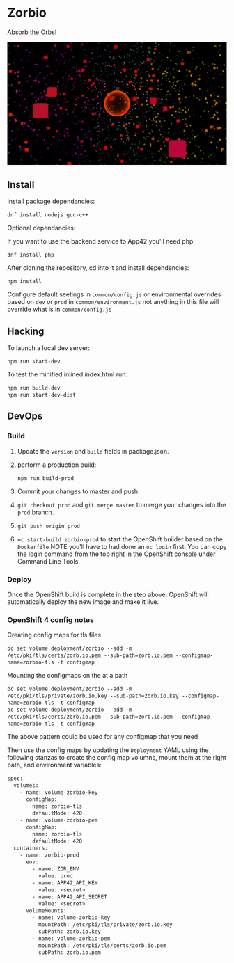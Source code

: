 # Zorbio

Absorb the Orbs!

![Huge zorbio orb](./preview.png)

## Install

Install package dependancies:

    dnf install nodejs gcc-c++
    
Optional dependancies:

If you want to use the backend service to App42 you'll need php

    dnf install php

After cloning the repository, cd into it and install dependencies:

    npm install

Configure default seetings in `common/config.js` or environmental overrides based on `dev` or `prod` in `common/environment.js` not anything in this file will override what is in `common/config.js`


## Hacking

To launch a local dev server:

    npm run start-dev

To test the minified inlined index.html run:
    
    npm run build-dev
    npm run start-dev-dist

## DevOps

### Build

1. Update the `version` and `build` fields in package.json.

2. perform a production build:

       npm run build-prod
       
3. Commit your changes to master and push.
4. `git checkout prod` and `git merge master` to merge your changes into the `prod` branch.
5. `git push origin prod`
6. `oc start-build zorbio-prod` to start the OpenShift builder based on the `Dockerfile` NOTE you'll have to had done an `oc login` first. You can copy the login command from the top right in the OpenShift console under Command Line Tools

### Deploy

Once the OpenShift build is complete in the step above, OpenShift will automatically deploy the new image and make it live.

### OpenShift 4 config notes

Creating config maps for tls files

    oc set volume deployment/zorbio --add -m /etc/pki/tls/certs/zorb.io.pem --sub-path=zorb.io.pem --configmap-name=zorbio-tls -t configmap
    
Mounting the configmaps on the at a path

    oc set volume deployment/zorbio --add -m /etc/pki/tls/private/zorb.io.key --sub-path=zorb.io.key --configmap-name=zorbio-tls -t configmap
    oc set volume deployment/zorbio --add -m /etc/pki/tls/certs/zorb.io.pem --sub-path=zorb.io.pem --configmap-name=zorbio-tls -t configmap    
    
The above pattern could be used for any configmap that you need

Then use the config maps by updating the `Deployment` YAML using the following stanzas to create the config map volumns, mount them at the right path, and environment variables:

    spec:
      volumes:
        - name: volume-zorbio-key
          configMap:
            name: zorbio-tls
            defaultMode: 420
        - name: volume-zorbio-pem
          configMap:
            name: zorbio-tls
            defaultMode: 420
      containers:
        - name: zorbio-prod
          env:
            - name: ZOR_ENV
              value: prod
            - name: APP42_API_KEY
              value: <secret>
            - name: APP42_API_SECRET
              value: <secret>
          volumeMounts:
            - name: volume-zorbio-key
              mountPath: /etc/pki/tls/private/zorb.io.key
              subPath: zorb.io.key
            - name: volume-zorbio-pem
              mountPath: /etc/pki/tls/certs/zorb.io.pem
              subPath: zorb.io.pem




